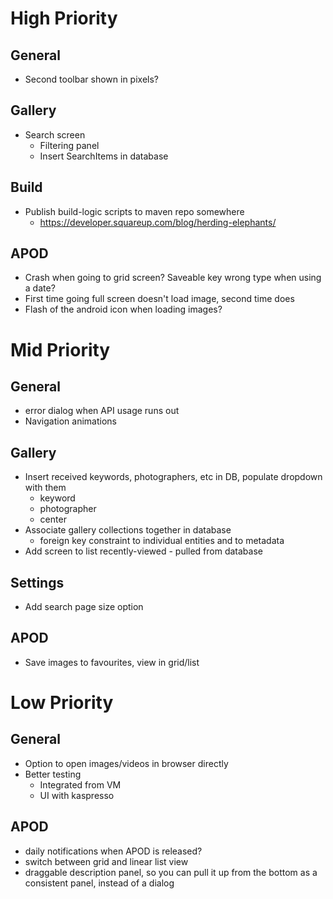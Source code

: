 # High Priority

## General
- Second toolbar shown in pixels?

## Gallery
- Search screen
  - Filtering panel
  - Insert SearchItems in database

## Build
- Publish build-logic scripts to maven repo somewhere
  - https://developer.squareup.com/blog/herding-elephants/

## APOD
- Crash when going to grid screen? Saveable key wrong type when using a date?
- First time going full screen doesn't load image, second time does
- Flash of the android icon when loading images?

# Mid Priority

## General
- error dialog when API usage runs out
- Navigation animations

## Gallery
- Insert received keywords, photographers, etc in DB, populate dropdown with them
  - keyword
  - photographer
  - center
- Associate gallery collections together in database
  - foreign key constraint to individual entities and to metadata
- Add screen to list recently-viewed - pulled from database

## Settings
- Add search page size option

## APOD
- Save images to favourites, view in grid/list

# Low Priority

## General
- Option to open images/videos in browser directly
- Better testing
  - Integrated from VM
  - UI with kaspresso

## APOD
- daily notifications when APOD is released?
- switch between grid and linear list view
- draggable description panel, so you can pull it up from the bottom as a consistent panel, instead of a dialog
